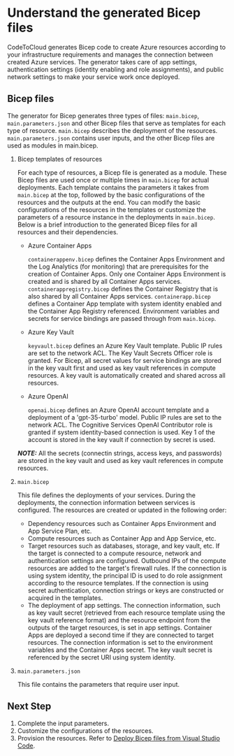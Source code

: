 # Understand the generated Bicep files

CodeToCloud generates Bicep code to create Azure resources according to your infrastructure requirements and manages the connection between created Azure services. The generator takes care of app settings, authentication settings (identity enabling and role assignments), and public network settings to make your service work once deployed.

## Bicep files

The generator for Bicep generates three types of files: `main.bicep`, `main.parameters.json` and other Bicep files that serve as templates for each type of resource. `main.bicep` describes the deployment of the resources. `main.parameters.json` contains user inputs, and the other Bicep files are used as modules in main.bicep.

1. Bicep templates of resources

    For each type of resources, a Bicep file is generated as a module. These Bicep files are used once or multiple times in `main.bicep` for actual deployments. Each template contains the parameters it takes from `main.bicep` at the top, followed by the basic configurations of the resources and the outputs at the end. You can modify the basic configurations of the resources in the templates or customize the parameters of a resource instance in the deployments in `main.bicep`. Below is a brief introduction to the generated Bicep files for all resources and their dependencies.

    - Azure Container Apps

        `containerappenv.bicep` defines the Container Apps Environment and the Log Analytics (for monitoring) that are prerequisites for the creation of Container Apps. Only one Container Apps Environment is created and is shared by all Container Apps services.
        `containerappregistry.bicep` defines the Container Registry that is also shared by all Container Apps services.
        `containerapp.bicep` defines a Container App template with system identity enabled and the Container App Registry referenced. Environment variables and secrets for service bindings are passed through from `main.bicep`.

    - Azure Key Vault

        `keyvault.bicep` defines an Azure Key Vault template. Public IP rules are set to the network ACL. The Key Vault Secrets Officer role is granted. For Bicep, all secret values for service bindings are stored in the key vault first and used as key vault references in compute resources. A key vault is automatically created and shared across all resources.

    - Azure OpenAI

        `openai.bicep` defines an Azure OpenAI account template and a deployment of a 'gpt-35-turbo' model. Public IP rules are set to the network ACL. The Cognitive Services OpenAI Contributor role is granted if system identity-based connection is used. Key 1 of the account is stored in the key vault if connection by secret is used.

    **_NOTE:_** All the secrets (connectin strings, access keys, and passwords) are stored in the key vault and used as key vault references in compute resources.

1. `main.bicep`

    This file defines the deployments of your services. During the deployments, the connection information between services is configured. The resources are created or updated in the following order:

    - Dependency resources such as Container Apps Environment and App Service Plan, etc.
    - Compute resources such as Container App and App Service, etc.
    - Target resources such as databases, storage, and key vault, etc. If the target is connected to a compute resource, network and authentication settings are configured. Outbound IPs of the compute resources are added to the target's firewall rules. If the connection is using system identity, the principal ID is used to do role assignment according to the resource templates. If the connection is using secret authentication, connection strings or keys are constructed or acquired in the templates.
    - The deployment of app settings. The connection information, such as key vault secret (retrieved from each resource template using the key vault reference format) and the resource endpoint from the outputs of the target resources, is set in app settings. Container Apps are deployed a second time if they are connected to target resources. The connection information is set to the environment variables and the Container Apps secret. The key vault secret is referenced by the secret URI using system identity.

1. `main.parameters.json`

    This file contains the parameters that require user input.

## Next Step

1. Complete the input parameters.
1. Customize the configurations of the resources.
1. Provision the resources. Refer to [Deploy Bicep files from Visual Studio Code](https://learn.microsoft.com/en-us/azure/azure-resource-manager/bicep/deploy-vscode).
